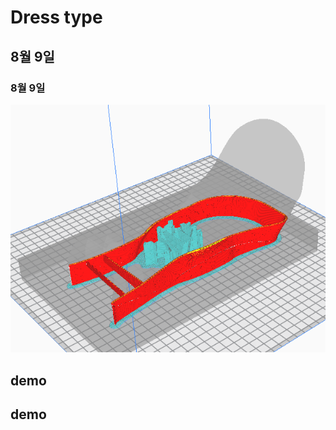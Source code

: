 Dress type
===========
8월 9일
---------
### 8월 9일
![](2021-08-09-10-45-36.png)


demo
------
demo
------